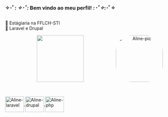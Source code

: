 ### ✧･ﾟ: *✧･ﾟ:* Bem vindo ao meu perfil! *:･ﾟ✧*:･ﾟ✧

##

🌸 Estágiaria na FFLCH-STI <br> 
🌸 Laravel e Drupal

<div align="center">
  <a href="https://github.com/AlineMaire">
  <img height="150em" src="https://github-readme-stats.vercel.app/api?username=AlineMaire&show_icons=true&theme=dracula&include_all_commits=true&count_private=true&bg_color=f6d7e0&icon_color=f9f6f1&title_color=f887a8&text_color=d590a3"/>
    <img align="right" alt="Aline-pic" height="150" style="border-radius:50px;" src="https://i.pinimg.com/originals/a0/08/b3/a008b3ee16045da010a6204b647b85ae.jpg">
</div>
  
 ## 
 
<div style="display: inline_block"><br>
   <img align="center" alt="Aline-laravel" height="50" width="60" src="https://icongr.am/devicon/laravel-plain.svg?size=88&color=f2eeee">
   <img align="center" alt="Aline-drupal" height="50" width="60" src="https://icongr.am/devicon/drupal-plain.svg?size=88&color=fffcfd">
   <img align="center" alt="Aline-php" height="50" width="60" src="https://icongr.am/devicon/php-plain.svg?size=88&color=fffcfd">
</div>
   
